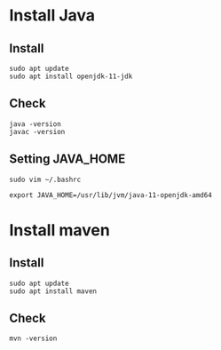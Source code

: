 # Install Java
## Install
```
sudo apt update
sudo apt install openjdk-11-jdk
```
## Check
```
java -version
javac -version
```

## Setting JAVA_HOME
```
sudo vim ~/.bashrc
```
```
export JAVA_HOME=/usr/lib/jvm/java-11-openjdk-amd64
```

# Install maven
## Install
```
sudo apt update
sudo apt install maven
```
## Check
```
mvn -version
```
